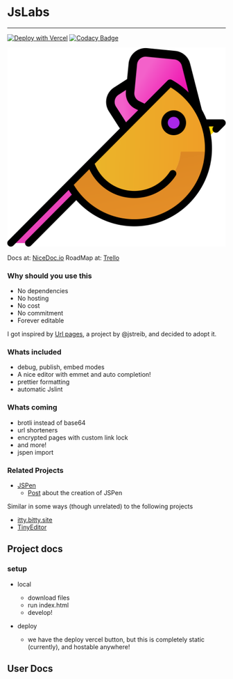 # JsLabs 
---
[![Deploy with Vercel](https://vercel.com/button)](https://vercel.com/new/git/external?repository-url=https%3A%2F%2Fgithub.com%2FVatsaDev%2FJsLabs)  [![Codacy Badge](https://app.codacy.com/project/badge/Grade/e2482f7010404c50b6104437e7f362a7)](https://www.codacy.com/gh/VatsaDev/JsLabs/dashboard?utm_source=github.com&amp;utm_medium=referral&amp;utm_content=VatsaDev/JsLabs&amp;utm_campaign=Badge_Grade)


![logo](https://raw.githubusercontent.com/VatsaDev/JsLabs/main/Main-page/Favicon.svg)

Docs at: [NiceDoc.io](https://nicedoc.io/vatsadev/jslabs)
RoadMap at: [Trello](https://trello.com/b/qa1IboCw/jslabs)
### Why should you use this
 - No dependencies
 - No hosting
 - No cost
 - No commitment
 - Forever editable

I got inspired by <a href="https://github.com/jstrieb/urlpages">Url pages</a>, a project by @jstreib, and decided to adopt it. 

### Whats included
 - debug, publish, embed modes
 - A nice editor with emmet and auto completion!
 - prettier formatting
 - automatic Jslint

### Whats coming
 - brotli instead of base64
 - url shorteners
 - encrypted pages with custom link lock
 - and more!
 - jspen import

### Related Projects

- [JSPen](http://jspen.co)
  - [Post](https://medium.com/swlh/creating-jspen-a-codepen-like-editor-that-stores-pages-in-urls-b163934f06c8)
      about the creation of JSPen

Similar in some ways (though unrelated) to the following projects
 - [itty.bitty.site](https://github.com/alcor/itty-bitty)
 - [TinyEditor](https://github.com/umpox/TinyEditor)


## Project docs

### setup

- local
  - download files
  - run index.html
  - develop!

- deploy
  - we have the deploy vercel button, but this is completely static (currently), and hostable anywhere!

## User Docs
